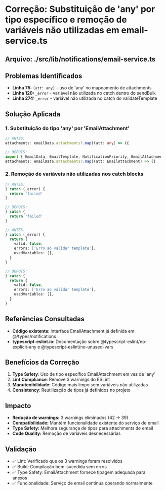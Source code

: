 # Correção: Substituição de 'any' por tipo específico e remoção de variáveis não utilizadas em email-service.ts

## Arquivo: ./src/lib/notifications/email-service.ts

## Problemas Identificados
- **Linha 75:** `(att: any)` - uso de 'any' no mapeamento de attachments
- **Linha 120:** `_error` - variável não utilizada no catch dentro do sendBulk
- **Linha 274:** `_error` - variável não utilizada no catch do validateTemplate

## Solução Aplicada

### 1. Substituição do tipo 'any' por 'EmailAttachment'
```typescript
// ANTES:
attachments: emailData.attachments?.map((att: any) => ({

// DEPOIS:
import { EmailData, EmailTemplate, NotificationPriority, EmailAttachment } from '@/types/notifications'
attachments: emailData.attachments?.map((att: EmailAttachment) => ({
```

### 2. Remoção de variáveis não utilizadas nos catch blocks
```typescript
// ANTES:
} catch (_error) {
  return 'failed'
}

// DEPOIS:
} catch {
  return 'failed'
}
```

```typescript
// ANTES:
} catch (_error) {
  return {
    valid: false,
    errors: ['Erro ao validar template'],
    usedVariables: [],
  }
}

// DEPOIS:
} catch {
  return {
    valid: false,
    errors: ['Erro ao validar template'],
    usedVariables: [],
  }
}
```

## Referências Consultadas
- **Código existente**: Interface EmailAttachment já definida em @/types/notifications
- **typescript-eslint.io**: Documentação sobre @typescript-eslint/no-explicit-any e @typescript-eslint/no-unused-vars

## Benefícios da Correção
1. **Type Safety**: Uso de tipo específico EmailAttachment em vez de 'any'
2. **Lint Compliance**: Remove 3 warnings do ESLint
3. **Manutenibilidade**: Código mais limpo sem variáveis não utilizadas
4. **Consistency**: Reutilização de tipos já definidos no projeto

## Impacto
- **Redução de warnings:** 3 warnings eliminados (42 → 39)
- **Compatibilidade:** Mantém funcionalidade existente do serviço de email
- **Type Safety:** Melhora segurança de tipos para attachments de email
- **Code Quality:** Remoção de variáveis desnecessárias

## Validação
- ✅ Lint: Verificado que os 3 warnings foram resolvidos
- ✅ Build: Compilação bem-sucedida sem erros
- ✅ Type Safety: EmailAttachment fornece tipagem adequada para anexos
- ✅ Funcionalidade: Serviço de email continua operando normalmente
